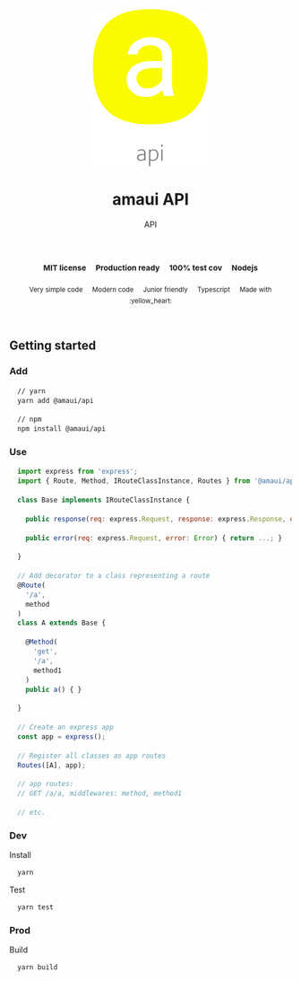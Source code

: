 
</br >
</br >

<p align='center'>
  <a target='_blank' rel='noopener noreferrer' href='#'>
    <img src='utils/images/logo.svg' alt='amaui logo' />
  </a>
</p>

<h1 align='center'>amaui API</h1>

<p align='center'>
  API
</p>

<br />

<h3 align='center'>
  <sub>MIT license&nbsp;&nbsp;&nbsp;&nbsp;</sub>
  <sub>Production ready&nbsp;&nbsp;&nbsp;&nbsp;</sub>
  <sub>100% test cov&nbsp;&nbsp;&nbsp;&nbsp;</sub>
  <sub>Nodejs</sub>
</h3>

<p align='center'>
    <sub>Very simple code&nbsp;&nbsp;&nbsp;&nbsp;</sub>
    <sub>Modern code&nbsp;&nbsp;&nbsp;&nbsp;</sub>
    <sub>Junior friendly&nbsp;&nbsp;&nbsp;&nbsp;</sub>
    <sub>Typescript&nbsp;&nbsp;&nbsp;&nbsp;</sub>
    <sub>Made with :yellow_heart:</sub>
</p>

<br />

## Getting started

### Add

```sh
  // yarn
  yarn add @amaui/api

  // npm
  npm install @amaui/api
```

### Use

```javascript
  import express from 'express';
  import { Route, Method, IRouteClassInstance, Routes } from '@amaui/api';

  class Base implements IRouteClassInstance {

    public response(req: express.Request, response: express.Response, options: { method: 'json' | 'send', type: 'application/json', }) { return ...; }

    public error(req: express.Request, error: Error) { return ...; }

  }

  // Add decorator to a class representing a route
  @Route(
    '/a',
    method
  )
  class A extends Base {

    @Method(
      'get',
      '/a',
      method1
    )
    public a() { }

  }

  // Create an express app
  const app = express();

  // Register all classes as app routes
  Routes([A], app);

  // app routes:
  // GET /a/a, middlewares: method, method1

  // etc.
```

### Dev

Install

```sh
  yarn
```

Test

```sh
  yarn test
```

### Prod

Build

```sh
  yarn build
```
